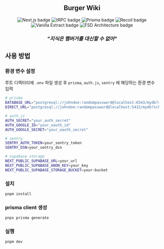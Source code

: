 <div align="center">
  <h2>Burger Wiki</h2>
  <p align="center">
    <img src="https://img.shields.io/badge/Next.js-000000?style=flat-square&logo=nextdotjs&logoColor=white" alt="Next.js badge">
    <img src="https://img.shields.io/badge/-tRPC-2596BE?style=flat&logo=trpc&logoColor=white" alt="tRPC badge">
    <img src="https://img.shields.io/badge/Prisma-2D3748?style=flat-square&logo=prisma&logoColor=white" alt="Prisma badge">
    <img src="https://img.shields.io/badge/Recoil-3563F2?style=flat-square&logo=recoil&logoColor=white" alt="Recoil badge">
    <img src="https://img.shields.io/badge/Vanilla%20Extract-1EC5C4?style=flat-square&logo=vanilla&logoColor=white" alt="Vanilla Extract badge">
    <img src="https://img.shields.io/badge/FSD%20Architecture-007ACC?style=flat-square&logo=architecture&logoColor=white" alt="FSD Architecture badge">
  </p>
  <h3><b><i>"지식은 햄버거를 대신할 수 없어"</i></b></h3>
</div>

## 사용 방법

### 환경 변수 설정

루트 디렉터리에 `.env` 파일 생성 후 `prisma`, `auth.js`, `sentry` 에 해당하는 환경 변수 입력

```sh
# prisma
DATABASE_URL="postgresql://johndoe:randompassword@localhost:6543/mydb?schema=public?pgbouncer=true"
DIRECT_URL="postgresql://johndoe:randompassword@localhost:5432/mydb?schema=public"

# auth.js
AUTH_SECRET="your_auth_secret"
AUTH_GOOGLE_ID="your_oauth_id"
AUTH_GOOGLE_SECRET="your_oauth_secret"

# sentry
SENTRY_AUTH_TOKEN=your_sentry_token
SENTRY_DSN=your_sentry_dsn

# supabase storage
NEXT_PUBLIC_SUPABASE_URL=your_url
NEXT_PUBLIC_SUPABASE_ANON_KEY=your_key
NEXT_PUBLIC_SUPABASE_STORAGE_BUCKET=your-bucket
```

### 설치

```sh
pnpm install
```

### prisma client 생성

```sh
pnpx prisma generate
```

### 실행

```sh
pnpm dev
```


